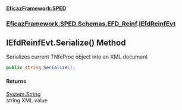 #### [EficazFramework.SPED](EficazFrameworkSPED.md 'EficazFramework SPED')
### [EficazFramework.SPED.Schemas.EFD_Reinf](EficazFramework.SPED.Schemas.EFD_Reinf.md 'EficazFramework.SPED.Schemas.EFD_Reinf').[IEfdReinfEvt](EficazFramework.SPED.Schemas.EFD_Reinf/IEfdReinfEvt.md 'EficazFramework.SPED.Schemas.EFD_Reinf.IEfdReinfEvt')

## IEfdReinfEvt.Serialize() Method

Serializes current TNfeProc object into an XML document

```csharp
public string Serialize();
```

#### Returns
[System.String](https://docs.microsoft.com/en-us/dotnet/api/System.String 'System.String')  
string XML value
